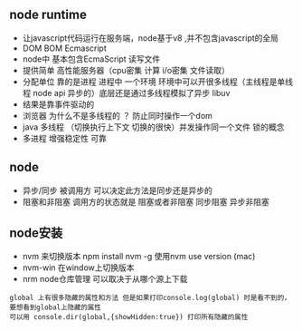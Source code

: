 ## node runtime
- 让javascript代码运行在服务端，node基于v8 ,并不包含javascript的全局
- DOM BOM Ecmascript 
- node中 基本包含EcmaScript 读写文件
- 提供简单 高性能服务器（cpu密集 计算 i/o密集 文件读取）
- 分配单位 靠的是进程 进程中 一个环境 环境中可以开很多线程（主线程是单线程 node api 异步的）底层还是通过多线程模拟了异步 libuv
- 结果是靠事件驱动的
- 浏览器 为什么不是多线程的  ？ 防止同时操作一个dom
- java 多线程 （切换执行上下文 切换的很快）并发操作同一个文件 锁的概念
- 多进程 增强稳定性 可靠

## node 
- 异步/同步 被调用方 可以决定此方法是同步还是异步的
- 阻塞和非阻塞 调用方的状态就是 阻塞或者非阻塞 同步阻塞 异步非阻塞

## node安装
- nvm 来切换版本 npm install nvm -g   使用nvm use version (mac)
- nvm-win 在window上切换版本
- nrm node仓库管理 可以取决于从哪个源上下载

```
global 上有很多隐藏的属性和方法 但是如果打印console.log(global) 时是看不到的，要想看到global上隐藏的属性
可以用 console.dir(global,{showHidden:true}) 打印所有隐藏的属性
```